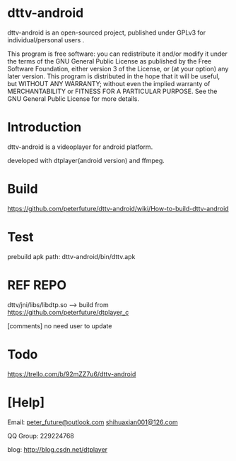 dttv-android
============

dttv-android is an open-sourced project, published under GPLv3 for individual/personal users .

This program is free software: you can redistribute it and/or modify it under the terms of the GNU General Public License as published by the Free Software Foundation, either version 3 of the License, or (at your option) any later version. This program is distributed in the hope that it will be useful, but WITHOUT ANY WARRANTY; without even the implied warranty of MERCHANTABILITY or FITNESS FOR A PARTICULAR PURPOSE. See the GNU General Public License for more details.

Introduction
========

dttv-android is a videoplayer for android platform.

developed with dtplayer(android version) and ffmpeg.

Build
========

https://github.com/peterfuture/dttv-android/wiki/How-to-build-dttv-android


Test
========

prebuild apk path: dttv-android/bin/dttv.apk

REF REPO
========

dttv/jni/libs/libdtp.so --> build from https://github.com/peterfuture/dtplayer_c

[comments] no need user to update


Todo
========

https://trello.com/b/92mZZ7u6/dttv-android

[Help]
=========

Email: peter_future@outlook.com  shihuaxian001@126.com

QQ Group: 229224768

blog: http://blog.csdn.net/dtplayer
